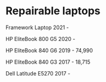 # Repairable laptops

Framework Laptop 2021 -

HP EliteBook 800 G5 2020 -

HP EliteBook 840 G6 2019 - 74,990

HP EliteBook 840 G3 2017 - 18,715

Dell Latitude E5270 2017 -

